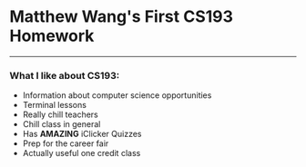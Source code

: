 # Matthew Wang's First CS193 Homework 
---
### What I like about CS193:
- Information about computer science opportunities
- Terminal lessons
- Really chill teachers
- Chill class in general
- Has **AMAZING** iClicker Quizzes
- Prep for the career fair
- Actually useful one credit class

